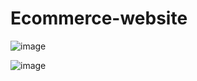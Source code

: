 # Ecommerce-website

![image](https://github.com/Vedantika1509/Ecommerce-website/assets/97672525/c0ea0478-61c6-41cb-9ad2-95b4a86848c3)

![image](https://www.cleveroad.com/images/article-previews/e-commerce-market-sales-52-3x.webp)




